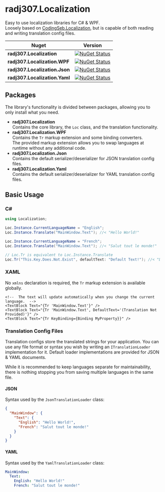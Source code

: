 # radj307.Localization

Easy to use localization libraries for C# & WPF.  
Loosely based on [CodingSeb.Localization](https://github.com/codingseb/Localization), but is capable of both reading and writing translation config files.

| Nuget                         | Version                                                                                                                                                               |
|-------------------------------|-----------------------------------------------------------------------------------------------------------------------------------------------------------------------|
| **radj307.Localization**      | [![NuGet Status](http://img.shields.io/nuget/v/radj307.Localization.svg?style=flat-square&logo=nuget)](https://www.nuget.org/packages/radj307.Localization)           |
| **radj307.Localization.WPF**  | [![NuGet Status](http://img.shields.io/nuget/v/radj307.Localization.WPF.svg?style=flat-square&logo=nuget)](https://www.nuget.org/packages/radj307.Localization.WPF)   |
| **radj307.Localization.Json** | [![NuGet Status](http://img.shields.io/nuget/v/radj307.Localization.Json.svg?style=flat-square&logo=nuget)](https://www.nuget.org/packages/radj307.Localization.Json) |
| **radj307.Localization.Yaml** | [![NuGet Status](http://img.shields.io/nuget/v/radj307.Localization.Yaml.svg?style=flat-square&logo=nuget)](https://www.nuget.org/packages/radj307.Localization.Yaml) |

## Packages

The library's functionality is divided between packages, allowing you to only install what you need.

- **radj307.Localization**  
  Contains the core library, the `Loc` class, and the translation functionality.
- **radj307.Localization.WPF**  
  Contains the `Tr` markup extension and some binding converters.  
  The provided markup extension allows you to swap languages at runtime without any additional code.
- **radj307.Localization.Json**  
  Contains the default serializer/deserializer for JSON translation config files.
- **radj307.Localization.Yaml**  
  Contains the default serializer/deserializer for YAML translation config files.

## Basic Usage

### C#

```csharp
using Localization;

Loc.Instance.CurrentLanguageName = "English";
Loc.Instance.Translate("MainWindow.Text"); //< "Hello World!"

Loc.Instance.CurrentLanguageName = "French";
Loc.Instance.Translate("MainWindow.Text"); //< "Salut tout le monde!"

// Loc.Tr is equivalent to Loc.Instance.Translate
Loc.Tr("This.Key.Does.Not.Exist", defaultText: "Default Text!"); //< "Default Text!"
```

### XAML

No `xmlns` declaration is required, the `Tr` markup extension is available globally.

```xaml
<!--  The text will update automatically when you change the current language.  -->
<TextBlock Text="{Tr 'MainWindow.Text'}" />
<TextBlock Text="{Tr 'MainWindow.Text', DefaultText='(Translation Not Provided)'}" />
<TextBlock Text="{Tr KeyBinding={Binding MyProperty}}" />
```

### Translation Config Files

Translation configs store the translated strings for your application. You can use any file
 format or syntax you wish by writing an `ITranslationLoader` implementation for it. Default
 loader implementations are provided for JSON & YAML documents.

While it is recommended to keep languages separate for maintainability, there is nothing stopping
 you from saving multiple languages in the same file.

#### JSON

Syntax used by the `JsonTranslationLoader` class:  

```json
{
  "MainWindow": {
    "Text": {
      "English": "Hello World!",
      "French": "Salut tout le monde!"
    }
  }
}
```

#### YAML

Syntax used by the `YamlTranslationLoader` class:  

```yaml
MainWindow:
  Text:
    English: "Hello World!"
    French: "Salut tout le monde!"
```

